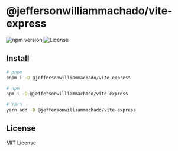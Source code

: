 # @jeffersonwilliammachado/vite-express

<p>
  <img src="https://img.shields.io/npm/v/@jeffersonwilliammachado/vite-express?style=flat-square&color=4677FF&labelColor=121212" alt="npm version" />
  <img alt="License" src="https://img.shields.io/github/license/jeffersonwilliammachado/vite-express?style=flat-square&color=4677FF&labelColor=121212">
</p>

## Install

```sh
# pnpm
pnpm i -D @jeffersonwilliammachado/vite-express

# npm
npm i -D @jeffersonwilliammachado/vite-express

# Yarn
yarn add -D @jeffersonwilliammachado/vite-express
```

## License

MIT License

